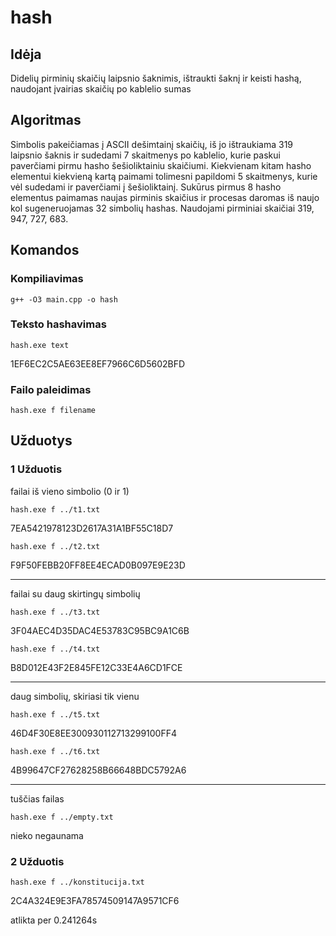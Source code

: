 # hash
## Idėja
Didelių pirminių skaičių laipsnio šaknimis, ištraukti šaknį ir keisti hashą, naudojant įvairias skaičių po kablelio sumas
## Algoritmas
Simbolis pakeičiamas į ASCII dešimtainį skaičių, iš jo ištraukiama 319 laipsnio šaknis ir sudedami 7 skaitmenys po kablelio,
kurie paskui paverčiami pirmu hasho šešioliktainiu skaičiumi. Kiekvienam kitam hasho elementui kiekvieną kartą paimami tolimesni
papildomi 5 skaitmenys, kurie vėl sudedami ir paverčiami į šešioliktainį. Sukūrus pirmus 8 hasho elementus paimamas naujas pirminis skaičius
ir procesas daromas iš naujo kol sugeneruojamas 32 simbolių hashas. Naudojami pirminiai skaičiai 319, 947, 727, 683.<br>
## Komandos
### Kompiliavimas
`g++ -O3 main.cpp -o hash`
### Teksto hashavimas
`hash.exe text`

1EF6EC2C5AE63EE8EF7966C6D5602BFD
### Failo paleidimas
`hash.exe f filename`

## Užduotys
### 1 Užduotis
failai iš vieno simbolio (0 ir 1)

`hash.exe f ../t1.txt`

7EA5421978123D2617A31A1BF55C18D7

`hash.exe f ../t2.txt`

F9F50FEBB20FF8EE4ECAD0B097E9E23D

***

failai su daug skirtingų simbolių

`hash.exe f ../t3.txt`

3F04AEC4D35DAC4E53783C95BC9A1C6B

`hash.exe f ../t4.txt`

B8D012E43F2E845FE12C33E4A6CD1FCE

***

daug simbolių, skiriasi tik vienu

`hash.exe f ../t5.txt`

46D4F30E8EE300930112713299100FF4

`hash.exe f ../t6.txt`

4B99647CF27628258B66648BDC5792A6

***

tuščias failas

`hash.exe f ../empty.txt`

nieko negaunama

### 2 Užduotis

`hash.exe f ../konstitucija.txt`

2C4A324E9E3FA78574509147A9571CF6

atlikta per 0.241264s 





